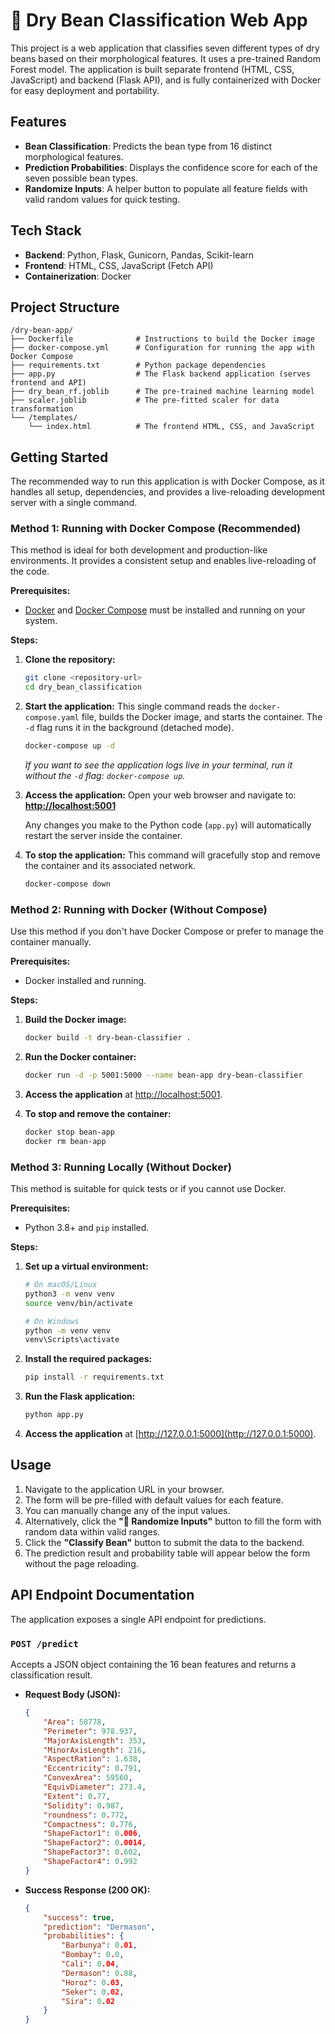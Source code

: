# 🫘 Dry Bean Classification Web App

This project is a web application that classifies seven different types of dry beans based on their morphological features. It uses a pre-trained Random Forest model. The application is built separate frontend (HTML, CSS, JavaScript) and backend (Flask API), and is fully containerized with Docker for easy deployment and portability.

## Features

-   **Bean Classification**: Predicts the bean type from 16 distinct morphological features.
-   **Prediction Probabilities**: Displays the confidence score for each of the seven possible bean types.
-   **Randomize Inputs**: A helper button to populate all feature fields with valid random values for quick testing.

## Tech Stack

-   **Backend**: Python, Flask, Gunicorn, Pandas, Scikit-learn
-   **Frontend**: HTML, CSS, JavaScript (Fetch API)
-   **Containerization**: Docker

## Project Structure

```
/dry-bean-app/
├── Dockerfile              # Instructions to build the Docker image
├── docker-compose.yml      # Configuration for running the app with Docker Compose
├── requirements.txt        # Python package dependencies
├── app.py                  # The Flask backend application (serves frontend and API)
├── dry_bean_rf.joblib      # The pre-trained machine learning model
├── scaler.joblib           # The pre-fitted scaler for data transformation
└── /templates/
    └── index.html          # The frontend HTML, CSS, and JavaScript
```

## Getting Started

The recommended way to run this application is with Docker Compose, as it handles all setup, dependencies, and provides a live-reloading development server with a single command.

### Method 1: Running with Docker Compose (Recommended)

This method is ideal for both development and production-like environments. It provides a consistent setup and enables live-reloading of the code.

**Prerequisites:**

-   [Docker](https://www.docker.com/get-started) and [Docker Compose](https://docs.docker.com/compose/install/) must be installed and running on your system.

**Steps:**

1.  **Clone the repository:**

    ```bash
    git clone <repository-url>
    cd dry_bean_classification
    ```

2.  **Start the application:**
    This single command reads the `docker-compose.yaml` file, builds the Docker image, and starts the container. The `-d` flag runs it in the background (detached mode).

    ```bash
    docker-compose up -d
    ```

    _If you want to see the application logs live in your terminal, run it without the `-d` flag: `docker-compose up`._

3.  **Access the application:**
    Open your web browser and navigate to:
    **[http://localhost:5001](http://localhost:5001)**

    Any changes you make to the Python code (`app.py`) will automatically restart the server inside the container.

4.  **To stop the application:**
    This command will gracefully stop and remove the container and its associated network.
    ```bash
    docker-compose down
    ```

### Method 2: Running with Docker (Without Compose)

Use this method if you don't have Docker Compose or prefer to manage the container manually.

**Prerequisites:**

-   Docker installed and running.

**Steps:**

1.  **Build the Docker image:**

    ```bash
    docker build -t dry-bean-classifier .
    ```

2.  **Run the Docker container:**

    ```bash
    docker run -d -p 5001:5000 --name bean-app dry-bean-classifier
    ```

3.  **Access the application** at [http://localhost:5001](http://localhost:5001).

4.  **To stop and remove the container:**
    ```bash
    docker stop bean-app
    docker rm bean-app
    ```

### Method 3: Running Locally (Without Docker)

This method is suitable for quick tests or if you cannot use Docker.

**Prerequisites:**

-   Python 3.8+ and `pip` installed.

**Steps:**

1.  **Set up a virtual environment:**

    ```bash
    # On macOS/Linux
    python3 -m venv venv
    source venv/bin/activate

    # On Windows
    python -m venv venv
    venv\Scripts\activate
    ```

2.  **Install the required packages:**

    ```bash
    pip install -r requirements.txt
    ```

3.  **Run the Flask application:**

    ```bash
    python app.py
    ```

4.  **Access the application** at [http://127.0.0.1:5000](http://127.0.0.1:5000).

## Usage

1.  Navigate to the application URL in your browser.
2.  The form will be pre-filled with default values for each feature.
3.  You can manually change any of the input values.
4.  Alternatively, click the **"🎲 Randomize Inputs"** button to fill the form with random data within valid ranges.
5.  Click the **"Classify Bean"** button to submit the data to the backend.
6.  The prediction result and probability table will appear below the form without the page reloading.

## API Endpoint Documentation

The application exposes a single API endpoint for predictions.

### `POST /predict`

Accepts a JSON object containing the 16 bean features and returns a classification result.

-   **Request Body (JSON):**

    ```json
    {
        "Area": 58778,
        "Perimeter": 978.937,
        "MajorAxisLength": 353,
        "MinorAxisLength": 216,
        "AspectRation": 1.638,
        "Eccentricity": 0.791,
        "ConvexArea": 59560,
        "EquivDiameter": 273.4,
        "Extent": 0.77,
        "Solidity": 0.987,
        "roundness": 0.772,
        "Compactness": 0.776,
        "ShapeFactor1": 0.006,
        "ShapeFactor2": 0.0014,
        "ShapeFactor3": 0.602,
        "ShapeFactor4": 0.992
    }
    ```

-   **Success Response (200 OK):**
    ```json
    {
        "success": true,
        "prediction": "Dermason",
        "probabilities": {
            "Barbunya": 0.01,
            "Bombay": 0.0,
            "Cali": 0.04,
            "Dermason": 0.88,
            "Horoz": 0.03,
            "Seker": 0.02,
            "Sira": 0.02
        }
    }
    ```
